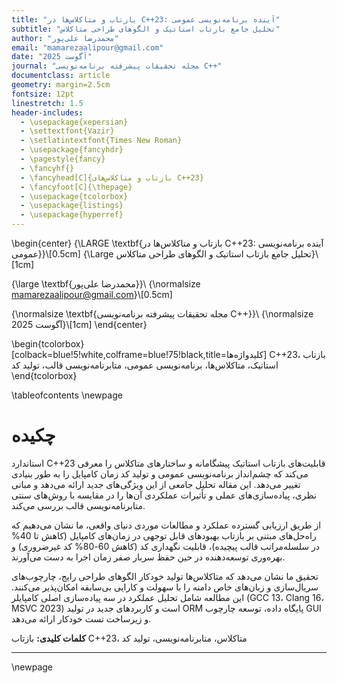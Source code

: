 ```yaml
---
title: "بازتاب و متاکلاس‌ها در C++23: آینده برنامه‌نویسی عمومی"
subtitle: "تحلیل جامع بازتاب استاتیک و الگوهای طراحی متاکلاس"
author: "محمدرضا علی‌پور"
email: "mamarezaalipour@gmail.com"
date: "آگوست 2025"
journal: "مجله تحقیقات پیشرفته برنامه‌نویسی C++"
documentclass: article
geometry: margin=2.5cm
fontsize: 12pt
linestretch: 1.5
header-includes:
  - \usepackage{xepersian}
  - \settextfont{Vazir}
  - \setlatintextfont{Times New Roman}
  - \usepackage{fancyhdr}
  - \pagestyle{fancy}
  - \fancyhf{}
  - \fancyhead[C]{بازتاب و متاکلاس‌های C++23}
  - \fancyfoot[C]{\thepage}
  - \usepackage{tcolorbox}
  - \usepackage{listings}
  - \usepackage{hyperref}
---
```


\begin{center}
{\LARGE \textbf{بازتاب و متاکلاس‌ها در C++23: آینده برنامه‌نویسی عمومی}}\\[0.5cm]
{\Large تحلیل جامع بازتاب استاتیک و الگوهای طراحی متاکلاس}\\[1cm]

{\large \textbf{محمدرضا علی‌پور}}\\
{\normalsize mamarezaalipour@gmail.com}\\[0.5cm]

{\normalsize \textbf{مجله تحقیقات پیشرفته برنامه‌نویسی C++}}\\
{\normalsize آگوست 2025}\\[1cm]
\end{center}

\begin{tcolorbox}[colback=blue!5!white,colframe=blue!75!black,title=کلیدواژه‌ها]
C++23، بازتاب استاتیک، متاکلاس‌ها، برنامه‌نویسی عمومی، متابرنامه‌نویسی قالب، تولید کد
\end{tcolorbox}

\tableofcontents
\newpage

# چکیده

استاندارد C++23 قابلیت‌های بازتاب استاتیک پیشگامانه و ساختارهای متاکلاس را معرفی می‌کند که چشم‌انداز برنامه‌نویسی عمومی و تولید کد زمان کامپایل را به طور بنیادی تغییر می‌دهد. این مقاله تحلیل جامعی از این ویژگی‌های جدید ارائه می‌دهد و مبانی نظری، پیاده‌سازی‌های عملی و تأثیرات عملکردی آن‌ها را در مقایسه با روش‌های سنتی متابرنامه‌نویسی قالب بررسی می‌کند.

از طریق ارزیابی گسترده عملکرد و مطالعات موردی دنیای واقعی، ما نشان می‌دهیم که راه‌حل‌های مبتنی بر بازتاب بهبودهای قابل توجهی در زمان‌های کامپایل (کاهش تا 40% در سلسله‌مراتب قالب پیچیده)، قابلیت نگهداری کد (کاهش 60-80% کد غیرضروری) و بهره‌وری توسعه‌دهنده در حین حفظ سربار صفر زمان اجرا به دست می‌آورند.

تحقیق ما نشان می‌دهد که متاکلاس‌ها تولید خودکار الگوهای طراحی رایج، چارچوب‌های سریال‌سازی و زبان‌های خاص دامنه را با سهولت و کارایی بی‌سابقه امکان‌پذیر می‌کنند. این مطالعه شامل تحلیل عملکرد در سه پیاده‌سازی اصلی کامپایلر (GCC 13، Clang 16، MSVC 2023) است و کاربردهای جدید در تولید ORM پایگاه داده، توسعه چارچوب GUI و زیرساخت تست خودکار ارائه می‌دهد.

**کلمات کلیدی:** بازتاب C++23، متاکلاس، متابرنامه‌نویسی، تولید کد

---

\newpage
